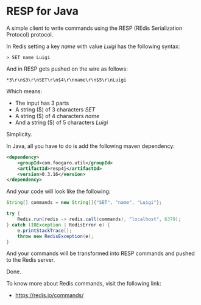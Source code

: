 # RESP for Java

A simple client to write commands using the RESP (REdis Serialization Protocol) protocol.

In Redis setting a key _name_ with value _Luigi_ has the following syntax:

```shell
> SET name Luigi
```

And in RESP gets pushed on the wire as follows:

```shell
*3\r\n$3\r\nSET\r\n$4\r\nname\r\n$5\r\nLuigi  
```

Which means:
- The input has 3 parts 
- A string ($) of 3 characters _SET_
- A string ($) of 4 characters _name_
- And a string ($) of 5 characters _Luigi_

Simplicity.

In Java, all you have to do is add the following maven dependency:

```xml
<dependency>
    <groupId>com.foogaro.util</groupId>
    <artifactId>resp4j</artifactId>
    <version>0.3.16</version>
</dependency>
```

And your code will look like the following:

```java
String[] commands = new String[]{"SET", "name", "Luigi"};

try {
    Redis.run(redis -> redis.call(commands), "localhost", 6379);
} catch (IOException | RedisError e) {
    e.printStackTrace();
    throw new RedisException(e);
}
```

And your commands will be transformed into RESP commands and pushed to the Redis server.

Done.


To know more about Redis commands, visit the following link:
- https://redis.io/commands/

